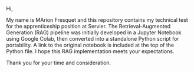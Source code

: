 Hi,

My name is MArion Fresquet and this repository contains my technical test for the apprenticeship position at Servier.
The Retrieval-Augmented Generation (RAG) pipeline was initially developed in a Jupyter Notebook using Google Colab, then converted into a standalone Python script for portability.
A link to the original notebook is included at the top of the Python file.
I hope this RAG implementation meets your expectations.

Thank you for your time and consideration.
